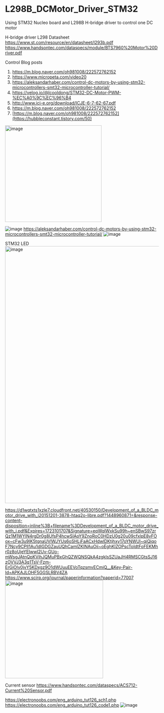 # L298B_DCMotor_Driver_STM32
Using STM32 Nucleo board and L298B H-bridge driver to control one DC motor 

H-bridge driver L298 Datasheet
https://www.st.com/resource/en/datasheet/l293b.pdf
https://www.handsontec.com/dataspecs/module/BTS7960%20Motor%20Driver.pdf

Control Blog posts
1. https://m.blog.naver.com/oh981008/222572762152
2. https://www.micropeta.com/video20
3. https://aleksandarhaber.com/control-dc-motors-by-using-stm32-microcontrollers-smt32-microcontroller-tutorial/
4. https://velog.io/@lcooldong/STM32-DC-Motor-PWM-%EC%A0%9C%EC%96%B4
5. http://www.icj-e.org/download/ICJE-6-7-62-67.pdf
6. https://m.blog.naver.com/oh981008/222572762152
7. [https://m.blog.naver.com/oh981008/222572762152](https://hubbleconstant.tistory.com/50)



<img width="316" alt="image" src="https://github.com/saidijongo/L298B_DCMotor_Driver_STM32/assets/31678025/2dbb21e3-7e1e-4590-8cf1-f986b4532826">

![image](https://github.com/user-attachments/assets/7eb81631-e725-4f12-92c8-e101652ae66e)
https://aleksandarhaber.com/control-dc-motors-by-using-stm32-microcontrollers-smt32-microcontroller-tutorial/
![image](https://github.com/user-attachments/assets/345184a0-a572-41cb-8bdb-d6b362680a45)



STM32 LED
<img width="841" alt="image" src="https://github.com/user-attachments/assets/57dba3b4-a7e7-44b4-8035-d21870777cb9">

https://d1wqtxts1xzle7.cloudfront.net/40530150/Development_of_a_BLDC_motor_drive_with_i20151201-3878-htaq2o-libre.pdf?1448960871=&response-content-disposition=inline%3B+filename%3DDevelopment_of_a_BLDC_motor_drive_with_i.pdf&Expires=1723101707&Signature=eqWqlWxkSu99h~enSBwS97zrQz1M1WYlN4rgDr0g8UfsP4hcwSIAoY9ZnoRoC0HDzU0g20u09cfxlpE8vFOox~cFw3u9IK5tgnaUVlWJYUs6oSHLjFaACxHdwlDKtjhxy17oYNWUl~qiQjqoF7Ncy9CPlI1Au1dIGDGZauUQhCamlZKINAuOii~oEghKIZOPscToIdtFoFEKMhr0z8oUjeYEIwwI2Uv-GUo-mWsgJAtnQpKVihJQMuPBxGhQZWQNSQkA4zgkIsSZUaJH4RMSCGtsSJ16zOVVJ3A3q1TsV-Fzm-ErGjOly0jvY5KDxgz9O1dWUuuEEVoTqzsmvECmiQ__&Key-Pair-Id=APKAJLOHF5GGSLRBV4ZA
https://www.scirp.org/journal/paperinformation?paperid=77007
<img width="321" alt="image" src="https://github.com/user-attachments/assets/3c53b21d-0cf9-40c7-bc48-e9e921e43914">

Current sensor
https://www.handsontec.com/dataspecs/ACS712-Current%20Sensor.pdf

https://electronoobs.com/eng_arduino_tut126_sch1.php
https://electronoobs.com/eng_arduino_tut126_code1.php
![image](https://github.com/user-attachments/assets/7fc9156c-77e1-444e-9201-e2a462dcf88a)





